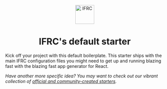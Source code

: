 <p align="center">
  <a href="https://www.gatsbyjs.com">
    <img alt="IFRC" src="https://upload.wikimedia.org/wikipedia/commons/3/38/IFRC_logo_2020.svg" width="60" />
  </a>
</p>
<h1 align="center">
  IFRC's default starter
</h1>

Kick off your project with this default boilerplate. This starter ships with the main IFRC configuration files you might need to get up and running blazing fast with the blazing fast app generator for React.

_Have another more specific idea? You may want to check out our vibrant collection of [official and community-created starters](https://go.ifrc.org/)._
